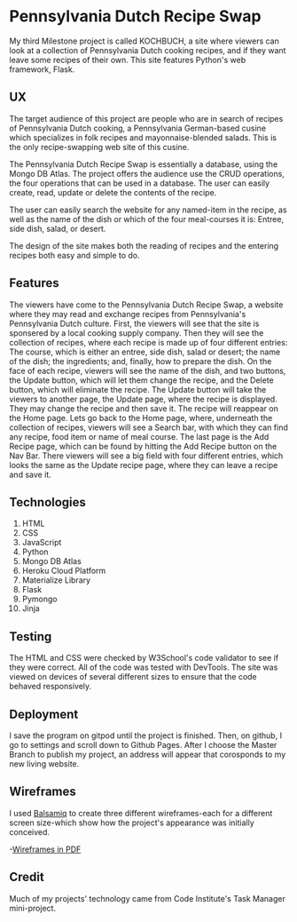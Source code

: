 # Pennsylvania Dutch Recipe Swap

My third Milestone project is called KOCHBUCH, a site where viewers can look at a collection of Pennsylvania Dutch cooking recipes, and if they want leave some recipes of their own.  This site features Python's web framework, Flask.

## UX

The target audience of this project are people who are in search of recipes of Pennsylvania Dutch cooking, a Pennsylvania German-based cusine which specializes in folk recipes and mayonnaise-blended salads.  This is the only recipe-swapping web site of this cusine. 

The Pennsylvania Dutch Recipe Swap is essentially a database, using the Mongo DB Atlas.  The project offers the audience use the CRUD operations, the four operations that can be used in a database. The user can easily create, read, update or delete the contents of the recipe.

The user can easily search the website for any named-item in the recipe, as well as the name of the dish or which of the four meal-courses it is: Entree, side dish, salad, or desert.

The design of the site makes both the reading of recipes and the entering recipes both easy and simple to do.



## Features

The viewers have come to the Pennsylvania Dutch Recipe Swap, a website where they may read and exchange recipes from Pennsylvania's Pennsylvania Dutch culture.  First, the viewers will see that the site is sponsered by a local cooking supply company.  Then they will see the collection of recipes, where each recipe is made up of four different entries:  The course, which is either an entree, side dish, salad or desert; the name of the dish; the ingredients; and, finally, how to prepare the dish.  On the face of each recipe, viewers will see the name of the dish, and two buttons, the Update button, which will let them change the recipe, and the Delete button, which will eliminate the recipe.  The Update button will take the viewers to another page, the Update page, where the recipe is displayed.  They may change the recipe and then save it.  The recipe will reappear on the Home page.  Lets go back to the Home page, where, underneath the collection of recipes, viewers will see a Search bar, with which they can find any recipe, food item or name of meal course.  The last page is the Add Recipe page, which can be found by hitting the Add Recipe button on the Nav Bar.  There viewers will see a big field with four different entries, which looks the same as the Update recipe page, where they can leave a recipe and save it.

## Technologies

1. HTML
2. CSS
3. JavaScript
4. Python
5. Mongo DB Atlas
6. Heroku Cloud Platform
7. Materialize Library
8. Flask
9. Pymongo
10. Jinja

## Testing

The HTML and CSS were checked by W3School's code validator to see if they were correct. All of the code was tested with DevTools. The site was viewed on devices of several different sizes to ensure that the code behaved responsively.


## Deployment 

I save the program on gitpod until the project is finished. Then, on github, I go to settings and scroll down to Github Pages. After I choose the Master Branch to publish my project, an address will appear that corosponds to my new living website.


## Wireframes

I used [Balsamiq](https://balsamiq.com) to create three different wireframes-each for a different screen size-which show how the project's appearance was initially conceived.

-[Wireframes in PDF](/static/wireframes/wireframes.pdf)


## Credit

Much of my projects' technology came from Code Institute's Task Manager mini-project.